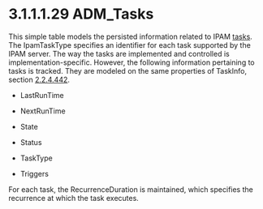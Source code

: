 <html dir="LTR" xmlns:mshelp="http://msdn.microsoft.com/mshelp" xmlns:ddue="http://ddue.schemas.microsoft.com/authoring/2003/5" xmlns:xlink="http://www.w3.org/1999/xlink" xmlns:tool="http://www.microsoft.com/tooltip">
 <body>
 <div id="header">
 <h1 class="heading">3.1.1.1.29 ADM_Tasks</h1>
 </div>
 <div id="mainSection">
 <div id="mainBody">
 <div id="allHistory" class="saveHistory"></div>
 <div id="sectionSection0" class="section" name="collapseableSection">
 

<p>This simple table models the persisted information related
to IPAM <a href="21b4a631-8f28-420f-822f-c5f879d5046e.md#gt_740b149e-e6b4-49f5-bc16-e03ff41def7f">tasks</a>. The
IpamTaskType specifies an identifier for each task supported by the IPAM
server. The way the tasks are implemented and controlled is
implementation-specific. However, the following information pertaining to tasks
is tracked. They are modeled on the same properties of TaskInfo, section <a href="94bc767a-ceda-44e7-88ca-7ce3db5565d7.md">2.2.4.442</a>.</p>

<ul><li><p><span><span> 
</span></span>LastRunTime</p>

</li><li><p><span><span> 
</span></span>NextRunTime</p>

</li><li><p><span><span> 
</span></span>State</p>

</li><li><p><span><span> 
</span></span>Status</p>

</li><li><p><span><span> 
</span></span>TaskType</p>

</li><li><p><span><span> 
</span></span>Triggers</p>

</li></ul><p>For each task, the RecurrenceDuration is maintained, which
specifies the recurrence at which the task executes.</p>


 </div>
 </div>
 </div>
 </body>
</html>